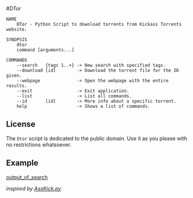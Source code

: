 #_DTor_

~~~~
NAME
    DTor - Python Script to download torrents from Kickass Torrents website.

SYNOPSIS
    dtor 
    command [arguments...]

COMMANDS
    --search   {tags 1..+} -> New search with specified tags.
    --download [id]        -> Download the torrent file for the ID given.
    --webpage              -> Open the webpage with the entire results.
    --exit                 -> Exit application.
    --list                 -> List all commands.
    --id       [id]        -> More info about a specific torrent.
    help                   -> Shows a list of commands.
~~~~

## License

The `Dtor` script is dedicated to the public domain.
Use it as you please with no restrictions whatsoever.

## Example

[output_of_search](http://i.imgur.com/hJbBvYd.png)


*inspired by [AssKick.py](http://pantuts.com/2014/09/20/asskick-py-python-script-search-download-torrents-kickass/)*